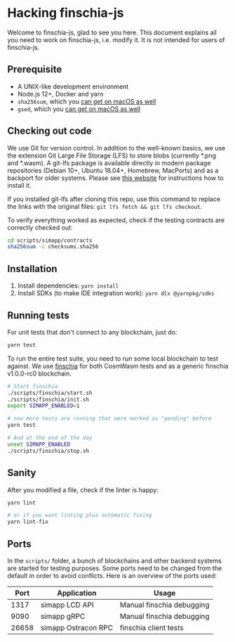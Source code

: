 # Hacking finschia-js

Welcome to finschia-js, glad to see you here. This document explains all you
need to work on finschia-js, i.e. modify it. It is not intended for users of
finschia-js.

## Prerequisite

- A UNIX-like development environment
- Node.js 12+, Docker and yarn
- `sha256sum`, which you
  [can get on macOS as well](https://unix.stackexchange.com/questions/426837/no-sha256sum-in-macos)
- `gsed`, which you
  [can get on macOS as well](https://formulae.brew.sh/formula/gnu-sed)

## Checking out code

We use Git for version control. In addition to the well-known basics, we use the
extension Git Large File Storage (LFS) to store blobs (currently \*.png and
\*.wasm). A git-lfs package is available directly in modern package repositories
(Debian 10+, Ubuntu 18.04+, Homebrew, MacPorts) and as a backport for older
systems. Please see [this website](https://git-lfs.github.com/) for instructions
how to install it.

If you installed git-lfs after cloning this repo, use this command to replace
the links with the original files: `git lfs fetch && git lfs checkout`.

To verify everything worked as expected, check if the testing contracts are
correctly checked out:

```sh
cd scripts/simapp/contracts
sha256sum -c checksums.sha256
```

## Installation

1. Install dependencies: `yarn install`
2. Install SDKs (to make IDE integration work): `yarn dlx @yarnpkg/sdks`

## Running tests

For unit tests that don't connect to any blockchain, just do:

```sh
yarn test
```

To run the entire test suite, you need to run some local blockchain to test
against. We use [finschia](https://github.com/Finschia/finschia) for both
CosmWasm tests and as a generic finschia v1.0.0-rc0 blockchain.

```sh
# Start finschia
./scripts/finschia/start.sh
./scripts/finschia/init.sh
export SIMAPP_ENABLED=1

# now more tests are running that were marked as "pending" before
yarn test

# And at the end of the day
unset SIMAPP_ENABLED
./scripts/finschia/stop.sh
```

## Sanity

After you modified a file, check if the linter is happy:

```sh
yarn lint

# or if you want linting plus automatic fixing
yarn lint-fix
```

## Ports

In the `scripts/` folder, a bunch of blockchains and other backend systems are
started for testing purposes. Some ports need to be changed from the default in
order to avoid conflicts. Here is an overview of the ports used:

| Port  | Application         | Usage                     |
| ----- | ------------------- | ------------------------- |
| 1317  | simapp LCD API      | Manual finschia debugging |
| 9090  | simapp gRPC         | Manual finschia debugging |
| 26658 | simapp Ostracon RPC | finschia client tests     |
